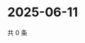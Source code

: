 # 2025-06-11

共 0 条

<!-- BEGIN ZHIHUQUESTIONS -->
<!-- 最后更新时间 Wed Jun 11 2025 16:16:06 GMT+0800 (China Standard Time) -->

<!-- END ZHIHUQUESTIONS -->
